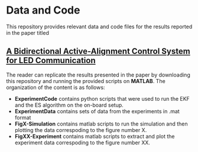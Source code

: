 # Data and Code
This repository provides relevant data and code files for the results reported in the paper titled

## [A Bidirectional Active-Alignment Control System for LED Communication](https://ieeexplore.ieee.org/document/9653142)

The reader can replicate the results presented in the paper by downloading this repository and running the provided scripts on **MATLAB**. The organization of the content is as follows:

- **ExperimentCode** contains python scripts that were used to run the EKF and the ES algorithm on the on-board setup. 
- **ExperimentData** contains sets of data from the experiments in .mat format
- **FigX-Simulation** contains matlab scripts to run the simulation and then plotting the data correspoding to the figure number X.
- **FigXX-Experiment** contains matlab scripts to extract and plot the experiment data correspoding to the figure number XX.
